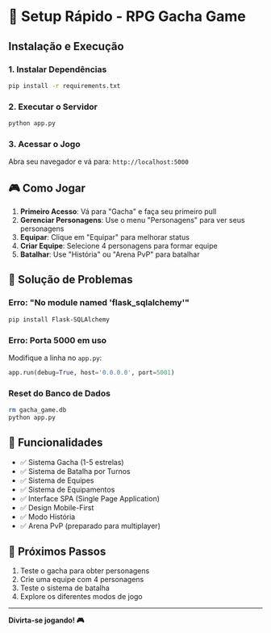 # 🚀 Setup Rápido - RPG Gacha Game

## Instalação e Execução

### 1. Instalar Dependências
```bash
pip install -r requirements.txt
```

### 2. Executar o Servidor
```bash
python app.py
```

### 3. Acessar o Jogo
Abra seu navegador e vá para: `http://localhost:5000`

## 🎮 Como Jogar

1. **Primeiro Acesso**: Vá para "Gacha" e faça seu primeiro pull
2. **Gerenciar Personagens**: Use o menu "Personagens" para ver seus personagens
3. **Equipar**: Clique em "Equipar" para melhorar status
4. **Criar Equipe**: Selecione 4 personagens para formar equipe
5. **Batalhar**: Use "História" ou "Arena PvP" para batalhar

## 🔧 Solução de Problemas

### Erro: "No module named 'flask_sqlalchemy'"
```bash
pip install Flask-SQLAlchemy
```

### Erro: Porta 5000 em uso
Modifique a linha no `app.py`:
```python
app.run(debug=True, host='0.0.0.0', port=5001)
```

### Reset do Banco de Dados
```bash
rm gacha_game.db
python app.py
```

## 📱 Funcionalidades

- ✅ Sistema Gacha (1-5 estrelas)
- ✅ Sistema de Batalha por Turnos
- ✅ Sistema de Equipes
- ✅ Sistema de Equipamentos
- ✅ Interface SPA (Single Page Application)
- ✅ Design Mobile-First
- ✅ Modo História
- ✅ Arena PvP (preparado para multiplayer)

## 🎯 Próximos Passos

1. Teste o gacha para obter personagens
2. Crie uma equipe com 4 personagens
3. Teste o sistema de batalha
4. Explore os diferentes modos de jogo

---

**Divirta-se jogando! 🎮** 